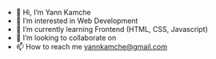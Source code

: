 - 👋 Hi, I’m Yann Kamche
- 👀 I’m interested in Web Development
- 🌱 I’m currently learning Frontend (HTML, CSS, Javascript)
- 💞️ I’m looking to collaborate on 
- 📫 How to reach me yannkamche@gmail.com

<!---
YannKamche/YannKamche is a ✨ special ✨ repository because its `README.md` (this file) appears on your GitHub profile.
You can click the Preview link to take a look at your changes.
--->
